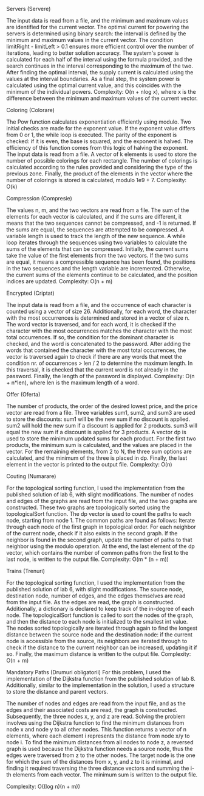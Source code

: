 Servers (Servere)

The input data is read from a file, and the minimum and maximum values are identified for the current vector.
The optimal current for powering the servers is determined using binary search: the interval is defined by the minimum and maximum values in the current vector.
The condition limitRight - limitLeft > 0.1 ensures more efficient control over the number of iterations, leading to better solution accuracy.
The system's power is calculated for each half of the interval using the formula provided, and the search continues in the interval corresponding to the maximum of the two.
After finding the optimal interval, the supply current is calculated using the values at the interval boundaries.
As a final step, the system power is calculated using the optimal current value, and this coincides with the minimum of the individual powers.
Complexity: O(n + nlog x), where x is the difference between the minimum and maximum values of the current vector.

Coloring (Colorare)

The Pow function calculates exponentiation efficiently using modulo.
Two initial checks are made for the exponent value.
If the exponent value differs from 0 or 1, the while loop is executed.
The parity of the exponent is checked: if it is even, the base is squared, and the exponent is halved.
The efficiency of this function comes from this logic of halving the exponent.
The input data is read from a file.
A vector of k elements is used to store the number of possible colorings for each rectangle.
The number of colorings is calculated according to the rules provided and considering the type of the previous zone.
Finally, the product of the elements in the vector where the number of colorings is stored is calculated, modulo 1e9 + 7.
Complexity: O(k)

Compression (Compresie)

The values n, m, and the two vectors are read from a file.
The sum of the elements for each vector is calculated, and if the sums are different, it means that the two sequences cannot be compressed, and -1 is returned.
If the sums are equal, the sequences are attempted to be compressed.
A variable length is used to track the length of the new sequence.
A while loop iterates through the sequences using two variables to calculate the sums of the elements that can be compressed.
Initially, the current sums take the value of the first elements from the two vectors.
If the two sums are equal, it means a compressible sequence has been found, the positions in the two sequences and the length variable are incremented.
Otherwise, the current sums of the elements continue to be calculated, and the position indices are updated.
Complexity: O(n + m)

Encrypted (Criptat)

The input data is read from a file, and the occurrence of each character is counted using a vector of size 26.
Additionally, for each word, the character with the most occurrences is determined and stored in a vector of size n.
The word vector is traversed, and for each word, it is checked if the character with the most occurrences matches the character with the most total occurrences.
If so, the condition for the dominant character is checked, and the word is concatenated to the password.
After adding the words that contained the character with the most total occurrences, the vector is traversed again to check if there are any words that meet the condition nr. of occurrences > len / 2 to determine the maximum length.
In this traversal, it is checked that the current word is not already in the password.
Finally, the length of the password is displayed.
Complexity: O(n + n*len), where len is the maximum length of a word.

Offer (Oferta)

The number of products, the order of the desired lowest price, and the price vector are read from a file.
Three variables sum1, sum2, and sum3 are used to store the discounts:
sum1 will be the new sum if no discount is applied.
sum2 will hold the new sum if a discount is applied for 2 products.
sum3 will equal the new sum if a discount is applied for 3 products.
A vector dp is used to store the minimum updated sums for each product.
For the first two products, the minimum sum is calculated, and the values are placed in the vector.
For the remaining elements, from 2 to N, the three sum options are calculated, and the minimum of the three is placed in dp.
Finally, the last element in the vector is printed to the output file.
Complexity: O(n)

Couting (Numarare)

For the topological sorting function, I used the implementation from the published solution of lab 6, with slight modifications.
The number of nodes and edges of the graphs are read from the input file, and the two graphs are constructed. These two graphs are topologically sorted using the topologicalSort function. The dp vector is used to count the paths to each node, starting from node 1. The common paths are found as follows:
Iterate through each node of the first graph in topological order.
For each neighbor of the current node, check if it also exists in the second graph.
If the neighbor is found in the second graph, update the number of paths to that neighbor using the modulo operation.
At the end, the last element of the dp vector, which contains the number of common paths from the first to the last node, is written to the output file.
Complexity: O(m * (n + m))

Trains (Trenuri)

For the topological sorting function, I used the implementation from the published solution of lab 6, with slight modifications.
The source node, destination node, number of edges, and the edges themselves are read from the input file. As the edges are read, the graph is constructed. Additionally, a dictionary is declared to keep track of the in-degree of each node.
The topologicalSort function is called to sort the nodes of the graph, and then the distance to each node is initialized to the smallest int value.
The nodes sorted topologically are iterated through again to find the longest distance between the source node and the destination node: if the current node is accessible from the source, its neighbors are iterated through to check if the distance to the current neighbor can be increased, updating it if so.
Finally, the maximum distance is written to the output file.
Complexity: O(n + m)

Mandatory Paths (Drumuri obligatorii)
For this problem, I used the implementation of the Dijkstra function from the published solution of lab 8. Additionally, similar to the implementation in the solution, I used a structure to store the distance and parent vectors.

The number of nodes and edges are read from the input file, and as the edges and their associated costs are read, the graph is constructed. Subsequently, the three nodes x, y, and z are read.
Solving the problem involves using the Dijkstra function to find the minimum distances from node x and node y to all other nodes. This function returns a vector of n elements, where each element i represents the distance from node x/y to node i.
To find the minimum distances from all nodes to node z, a reversed graph is used because the Dijkstra function needs a source node, thus the edges were traversed from z to the other nodes. The target node is the one for which the sum of the distances from x, y, and z to it is minimal, and finding it required traversing the three distance vectors and summing the i-th elements from each vector.
The minimum sum is written to the output file.

Complexity: O((log n)(n + m))
